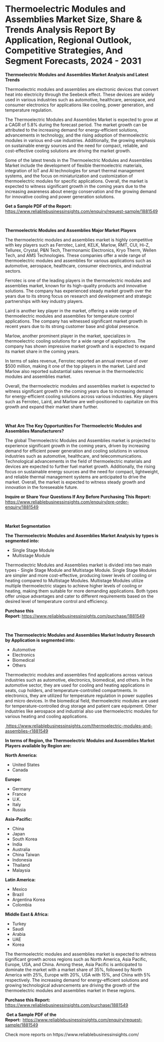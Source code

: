 <p><h1>Thermoelectric Modules and Assemblies Market Size, Share & Trends Analysis Report By Application, Regional Outlook, Competitive Strategies, And Segment Forecasts, 2024 - 2031</h1></p><p><strong>Thermoelectric Modules and Assemblies Market Analysis and Latest Trends</strong></p>
<p><p>Thermoelectric modules and assemblies are electronic devices that convert heat into electricity through the Seebeck effect. These devices are widely used in various industries such as automotive, healthcare, aerospace, and consumer electronics for applications like cooling, power generation, and temperature regulation.</p><p>The Thermoelectric Modules and Assemblies Market is expected to grow at a CAGR of 5.8% during the forecast period. The market growth can be attributed to the increasing demand for energy-efficient solutions, advancements in technology, and the rising adoption of thermoelectric modules in various end-use industries. Additionally, the growing emphasis on sustainable energy sources and the need for compact, reliable, and cost-effective cooling solutions are driving the market growth.</p><p>Some of the latest trends in the Thermoelectric Modules and Assemblies Market include the development of flexible thermoelectric materials, integration of IoT and AI technologies for smart thermal management systems, and the focus on miniaturization and customization of thermoelectric modules for specific applications. Overall, the market is expected to witness significant growth in the coming years due to the increasing awareness about energy conservation and the growing demand for innovative cooling and power generation solutions.</p></p>
<p><strong>Get a Sample PDF of the Report:&nbsp;</strong> <a href="https://www.reliablebusinessinsights.com/enquiry/request-sample/1881549">https://www.reliablebusinessinsights.com/enquiry/request-sample/1881549</a></p>
<p>&nbsp;</p>
<p><strong>Thermoelectric Modules and Assemblies Major Market Players</strong></p>
<p><p>The thermoelectric modules and assemblies market is highly competitive with key players such as Ferrotec, Laird, KELK, Marlow, RMT, CUI, Hi-Z, Tellurex, Crystal, P&N Tech, Thermonamic Electronics, Kryo Therm, Wellen Tech, and AMS Technologies. These companies offer a wide range of thermoelectric modules and assemblies for various applications such as automotive, aerospace, healthcare, consumer electronics, and industrial sectors.</p><p>Ferrotec is one of the leading players in the thermoelectric modules and assemblies market, known for its high-quality products and innovative solutions. The company has experienced steady market growth over the years due to its strong focus on research and development and strategic partnerships with key industry players.</p><p>Laird is another key player in the market, offering a wide range of thermoelectric modules and assemblies for temperature control applications. The company has witnessed significant market growth in recent years due to its strong customer base and global presence.</p><p>Marlow, another prominent player in the market, specializes in thermoelectric cooling solutions for a wide range of applications. The company has shown impressive market growth and is expected to expand its market share in the coming years.</p><p>In terms of sales revenue, Ferrotec reported an annual revenue of over $500 million, making it one of the top players in the market. Laird and Marlow also reported substantial sales revenue in the thermoelectric modules and assemblies market.</p><p>Overall, the thermoelectric modules and assemblies market is expected to witness significant growth in the coming years due to increasing demand for energy-efficient cooling solutions across various industries. Key players such as Ferrotec, Laird, and Marlow are well-positioned to capitalize on this growth and expand their market share further.</p></p>
<p>&nbsp;</p>
<p><strong>What Are The Key Opportunities For Thermoelectric Modules and Assemblies Manufacturers?</strong></p>
<p><p>The global Thermoelectric Modules and Assemblies market is projected to experience significant growth in the coming years, driven by increasing demand for efficient power generation and cooling solutions in various industries such as automotive, healthcare, and telecommunications. Technological advancements in the field of thermoelectric materials and devices are expected to further fuel market growth. Additionally, the rising focus on sustainable energy sources and the need for compact, lightweight, and reliable thermal management systems are anticipated to drive the market. Overall, the market is expected to witness steady growth and innovation in the foreseeable future.</p></p>
<p><strong>Inquire or Share Your Questions If Any Before Purchasing This Report:</strong> <a href="https://www.reliablebusinessinsights.com/enquiry/pre-order-enquiry/1881549">https://www.reliablebusinessinsights.com/enquiry/pre-order-enquiry/1881549</a></p>
<p>&nbsp;</p>
<p><strong>Market Segmentation</strong></p>
<p><strong>The Thermoelectric Modules and Assemblies Market Analysis by types is segmented into:</strong></p>
<p><ul><li>Single Stage Module</li><li>Multistage Module</li></ul></p>
<p><p>Thermoelectric Modules and Assemblies market is divided into two main types - Single Stage Module and Multistage Module. Single Stage Modules are simpler and more cost-effective, producing lower levels of cooling or heating compared to Multistage Modules. Multistage Modules utilize multiple thermoelectric stages to achieve higher levels of cooling or heating, making them suitable for more demanding applications. Both types offer unique advantages and cater to different requirements based on the desired level of temperature control and efficiency.</p></p>
<p><strong>Purchase this Report:&nbsp;</strong><a href="https://www.reliablebusinessinsights.com/purchase/1881549">https://www.reliablebusinessinsights.com/purchase/1881549</a></p>
<p>&nbsp;</p>
<p><strong>The Thermoelectric Modules and Assemblies Market Industry Research by Application is segmented into:</strong></p>
<p><ul><li>Automotive</li><li>Electronics</li><li>Biomedical</li><li>Others</li></ul></p>
<p><p>Thermoelectric modules and assemblies find applications across various industries such as automotive, electronics, biomedical, and others. In the automotive sector, they are used for cooling and heating applications in seats, cup holders, and temperature-controlled compartments. In electronics, they are utilized for temperature regulation in power supplies and micro devices. In the biomedical field, thermoelectric modules are used for temperature-controlled drug storage and patient care equipment. Other industries like aerospace and industrial also use thermoelectric modules for various heating and cooling applications.</p></p>
<p><a href="https://www.reliablebusinessinsights.com/thermoelectric-modules-and-assemblies-r1881549">&nbsp;https://www.reliablebusinessinsights.com/thermoelectric-modules-and-assemblies-r1881549</a></p>
<p><strong>In terms of Region, the Thermoelectric Modules and Assemblies Market Players available by Region are:</strong></p>
<p>
    <p> <strong> North America: </strong>
        <ul>
            <li>United States</li>
            <li>Canada</li>
        </ul>
        </p> 
    <p> <strong> Europe: </strong>
        <ul>
            <li>Germany</li>
            <li>France</li>
            <li>U.K.</li>
            <li>Italy</li>
            <li>Russia</li>
        </ul>
        </p> 
    <p> <strong> Asia-Pacific: </strong>
        <ul>
            <li>China</li>
            <li>Japan</li>
            <li>South Korea</li>
            <li>India</li>
            <li>Australia</li>
            <li>China Taiwan</li>
            <li>Indonesia</li>
            <li>Thailand</li>
            <li>Malaysia</li>
        </ul>
        </p> 
    <p> <strong> Latin America: </strong>
        <ul>
            <li>Mexico</li>
            <li>Brazil</li>
            <li>Argentina Korea</li>
            <li>Colombia</li>
        </ul>
        </p> 
    <p> <strong> Middle East & Africa: </strong>
        <ul>
            <li>Turkey</li>
            <li>Saudi</li>
            <li>Arabia</li>
            <li>UAE</li>
            <li>Korea</li>
        </ul>
    </p>
    </p>
<p><p>The thermoelectric modules and assemblies market is expected to witness significant growth across regions such as North America, Asia Pacific, Europe, USA, and China. Among these, Asia Pacific is anticipated to dominate the market with a market share of 35%, followed by North America with 25%, Europe with 20%, USA with 15%, and China with 5% respectively. The increasing demand for energy-efficient solutions and growing technological advancements are driving the growth of the thermoelectric modules and assemblies market in these regions.</p></p>
<p><strong>Purchase this Report: </strong><a href="https://www.reliablebusinessinsights.com/purchase/1881549">https://www.reliablebusinessinsights.com/purchase/1881549</a></p>
<p>&nbsp;<strong>Get a Sample PDF of the Report:&nbsp;&nbsp;</strong><a href="https://www.reliablebusinessinsights.com/enquiry/request-sample/1881549">https://www.reliablebusinessinsights.com/enquiry/request-sample/1881549</a></p>
<p><strong></strong></p>
<p>Check more reports on https://www.reliablebusinessinsights.com/</p>